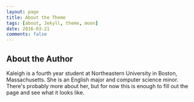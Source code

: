```yaml
---
layout: page
title: About the Theme
tags: [about, Jekyll, theme, moon]
date: 2016-03-21
comments: false
---
```


## About the Author
Kaleigh is a fourth year student at Northeastern University in Boston, Massachusetts. She is an English major and computer science minor. There's probably more about her, but for now this is enough to fill out the page and see what it looks like.
